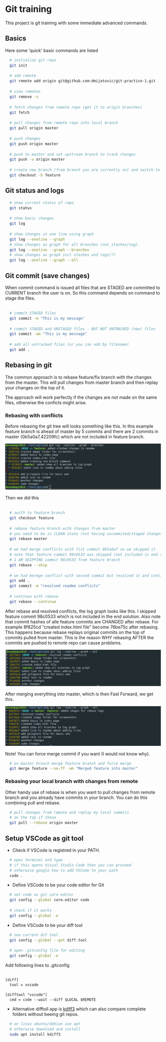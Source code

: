 # Git training

This project is git training with some immediate advanced commands.

## Basics

Here some 'quick' basic commands are listed

```bash
  # initialize git repo
  git init

  # add remote
  git remote add origin git@github.com:dmijatovic/git-practice-1.git

  # view remotes
  git remove -v

  # fetch changes from remote repo (get it to origin branches)
  git fetch

  # pull changes from remote repo into local branch
  git pull origin master

  # push changes
  git push origin master

  # push to master and set upstream branch to track changes
  git push -u origin master

  # create new branch (from branch you are currently on) and switch to it
  git checkout -b feature


```

## Git status and logs

```bash
  # show current status of repo
  git status

  # show basic changes
  git log

  # show changes in one line using graph
  git log --oneline --graph
  # show changes as graph for all branches (not stashes/tag)
  git log --oneline --graph --branches
  # show changes as graph incl stashes and tags(?)
  git log --oneline --graph --all

```

## Git commit (save changes)

When commit command is issued all files that are STAGED are committed to CURRENT branch the user is on. So this command depends on command to stage the files.

```bash

  # commit STAGED files
  git commit -m "This is my message"

  # commit STAGED and UNSTAGED files - BUT NOT UNTRACKED (new) files
  git commit -am "This is my message"

  # add all untracked files (or you can add by filename)
  git add .


```

## Rebasing in git

The common approach is to rebase feature/fix branch with the changes from the master. This will pull changes from master branch and then replay your changes on the top of it.

The approach will work perfectly if the changes are not made on the same files, otherwise the conficts might arise.

### Rebasing with conflicts

Before rebasing the git tree will looks something like this. In this example feature branch is ahead of master by 5 commits and there are 2 commits in master (0b5a0a7,42209fc) which are not included in feature branch.

<img src="./img/git-rebase-1.png" />

Then we did this

```bash

  # swith to feature branch
  git checkout feature

  # rebase feature branch with changes from master
  # you need to be in CLEAN state (not having uncommited/staged changes)
  git rebase master

  # we had merge conflicts with fist commit 0b5a0a7 so we skipped it
  # note that feature commit 98c0533 was skipped (not included in end solution)
  # I AM SKIPPING commit 98c0533 from feature branch
  git rebase --skip

  # we had merege conflict with second commit but resolved it and continue
  git add .
  git commit -m "resolved readme conflicts"

  # continue with rebase
  git rebase --continue

```

After rebase and resolved conflicts, the log graph looks like this. I skipped feature commit 98c0533 which is not included in the end solution. Also note that commit hashes of alle feature commits are CHANGED after rebase. For example 8f825cd "created index.html file" become 76be75c after rebasing. This happens because rebase replays original commits on the top of commits pulled from master. This is the reason WHY rebasing AFTER the commits are pushed to remote repo can cause problems.

<img src="./img/git-rebase-3.png" />

After merging everything into master, which is then Fast Forward, we get this.

<img src="./img/git-rebase-4.png" />

Note! You can force merge commit if you want (I would not know why).

```bash
  # on master branch merge feature branch and force merge
  git merge feature --no-ff -am "Merged feature into master"
```

### Rebasing your local branch with changes from remote

Other handy use of rebase is when you want to pull changes from remote branch and you already have commits in your branch. You can do this combining pull and rebase.

```bash
  # pull changes from remote and replay my local commits
  # on the top if these
  git pull --rebase origin master

```

## Setup VSCode as git tool

- Check if VSCode is registred in your PATH.

```bash
  # open terminal and type
  # if this opens Visual Studio Code then you can proceed
  # otherwise google how to add VSCode to your path
  code .

```

- Define VSCode to be your code editor for Git

``` bash
  # set code as git core editor
  git config --global core.editor code

  # check if it works
  git config --global -e
```

- Define VSCode to be your diff tool

```bash
  # see current dif tool
  git config --global --get diff.tool

  # open .gitconfig file for editing
  git config --global -e

```

Add following lines to .gitconfig

```gitconfig

[diff]
  tool = vscode

[difftool "vscode"]
  cmd = code --wait --diff $LOCAL $REMOTE

```

- Alternative difftoll app is [kdiff3](http://kdiff3.sourceforge.net/) which can also compare complete folders without beeing git repos.

```bash
  # on linux ubuntu/debian use apt
  # otherwise download and install
  sudo apt install kdiff3

```
